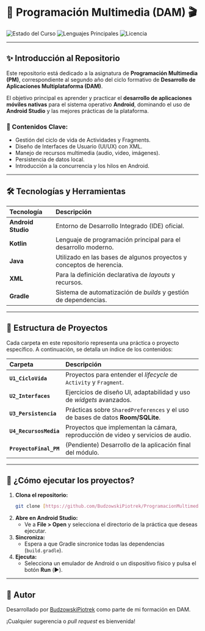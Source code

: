 # 📱 Programación Multimedia (DAM) 🎬

![Estado del Curso](https://img.shields.io/badge/Curso-2º%20DAM-blue?style=flat-square)
![Lenguajes Principales](https://img.shields.io/badge/Lenguajes-Kotlin%20%7C%20Java-orange?style=flat-square)
![Licencia](https://img.shields.io/badge/Licencia-MIT-green?style=flat-square)

---

## ✨ Introducción al Repositorio

Este repositorio está dedicado a la asignatura de **Programación Multimedia (PM)**, correspondiente al segundo año del ciclo formativo de **Desarrollo de Aplicaciones Multiplataforma (DAM)**.

El objetivo principal es aprender y practicar el **desarrollo de aplicaciones móviles nativas** para el sistema operativo **Android**, dominando el uso de **Android Studio** y las mejores prácticas de la plataforma.

### 🎯 Contenidos Clave:

* Gestión del ciclo de vida de Actividades y Fragments.
* Diseño de Interfaces de Usuario (UI/UX) con XML.
* Manejo de recursos multimedia (audio, video, imágenes).
* Persistencia de datos local.
* Introducción a la concurrencia y los hilos en Android.

---

## 🛠️ Tecnologías y Herramientas

| Tecnología | Descripción |
| :--- | :--- |
| **Android Studio** | Entorno de Desarrollo Integrado (IDE) oficial. |
| **Kotlin** | Lenguaje de programación principal para el desarrollo moderno. |
| **Java** | Utilizado en las bases de algunos proyectos y conceptos de herencia. |
| **XML** | Para la definición declarativa de *layouts* y recursos. |
| **Gradle** | Sistema de automatización de *builds* y gestión de dependencias. |

---

## 📂 Estructura de Proyectos

Cada carpeta en este repositorio representa una práctica o proyecto específico. A continuación, se detalla un índice de los contenidos:

| Carpeta | Descripción |
| :--- | :--- |
| **`U1_CicloVida`** | Proyectos para entender el *lifecycle* de `Activity` y `Fragment`. |
| **`U2_Interfaces`** | Ejercicios de diseño UI, adaptabilidad y uso de *widgets* avanzados. |
| **`U3_Persistencia`** | Prácticas sobre `SharedPreferences` y el uso de bases de datos **Room/SQLite**. |
| **`U4_RecursosMedia`** | Proyectos que implementan la cámara, reproducción de video y servicios de audio. |
| **`ProyectoFinal_PM`**| (Pendiente) Desarrollo de la aplicación final del módulo. |

---

## 🚀 ¿Cómo ejecutar los proyectos?

1.  **Clona el repositorio:**
    ```bash
    git clone [https://github.com/BudzowskiPiotrek/ProgramacionMultimedia.git](https://github.com/BudzowskiPiotrek/ProgramacionMultimedia.git)
    ```
2.  **Abre en Android Studio:**
    * Ve a **File > Open** y selecciona el directorio de la práctica que deseas ejecutar.
3.  **Sincroniza:**
    * Espera a que Gradle sincronice todas las dependencias (`build.gradle`).
4.  **Ejecuta:**
    * Selecciona un emulador de Android o un dispositivo físico y pulsa el botón **Run** (▶️).

---

## 👤 Autor

Desarrollado por [BudzowskiPiotrek](https://github.com/BudzowskiPiotrek) como parte de mi formación en DAM.

¡Cualquier sugerencia o *pull request* es bienvenida!
